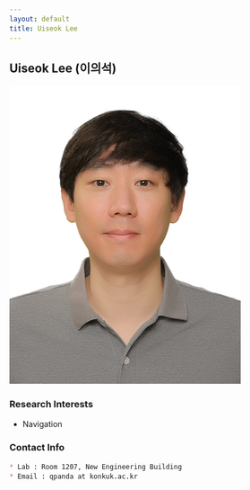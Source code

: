 ```yaml
---
layout: default
title: Uiseok Lee
---
```


## Uiseok Lee (이의석)
![](/assets/img/profile/profile_LeeUiseok.jpg)

### Research Interests
* Navigation

### Contact Info
```markdown
* Lab : Room 1207, New Engineering Building
* Email : qpanda at konkuk.ac.kr
```